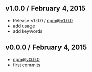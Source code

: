 

## v1.0.0 / February 4, 2015
- Release v1.0.0 / npm@v1.0.0
- add usage
- add keywords

## v0.0.0 / February 4, 2015
- npm@v0.0.0
- first commits